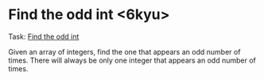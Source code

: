 # Find the odd int <6kyu>

Task: [Find the odd int](https://www.codewars.com/kata/54da5a58ea159efa38000836)

Given an array of integers, find the one that appears an odd number of times.
There will always be only one integer that appears an odd number of times.

